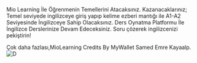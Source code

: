 Mio Learning İle Öğrenmenin Temellerini Atacaksınız.
Kazanacaklarınız;
Temel seviyede ingilizceye giriş yapıp kelime ezberi mantığı ile A1-A2 Seviyesinde İngilizceye Sahip Olacaksınız.
Ders Oynatma Platformu İle İngilizce Derslerinize Devam Edeceksiniz.
Soru çözerek ingilizcenizi pekiştirin!

Çok daha fazlası,MioLearning Credits By MyWallet Samed Emre Kayaalp.
![D](https://user-images.githubusercontent.com/90137054/209108145-7464f92d-337a-4cd5-9be5-c2aea09f1c91.png)
